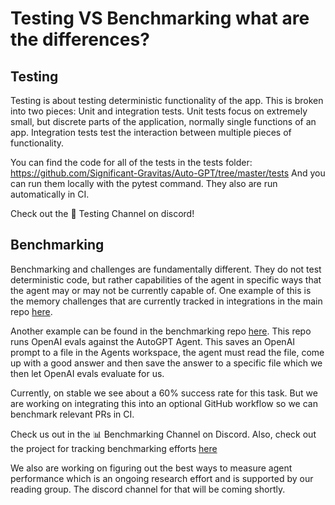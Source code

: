 # Testing VS Benchmarking what are the differences?

## Testing
Testing is about testing deterministic functionality of the app. This is broken into two pieces: Unit and integration tests.
Unit tests focus on extremely small, but discrete parts of the application, normally single functions of an app. Integration tests test the interaction between multiple pieces of functionality. 

You can find the code for all of the tests in the tests folder: https://github.com/Significant-Gravitas/Auto-GPT/tree/master/tests
And you can run them locally with the pytest command. They also are run automatically in CI.

Check out the :test_tube: Testing Channel on discord!

## Benchmarking
Benchmarking and challenges are fundamentally different. They do not test deterministic code, but rather capabilities of the agent in specific ways that the agent may or may not be currently capable of. One example of this is the memory challenges that are currently tracked in integrations in the main repo [here](https://github.com/Significant-Gravitas/Auto-GPT/tree/master/tests/integration/challenges).

Another example can be found in the benchmarking repo [here](https://github.com/Significant-Gravitas/Auto-GPT-Benchmarks). This repo runs OpenAI evals against the AutoGPT Agent. This saves an OpenAI prompt to a file in the Agents workspace, the agent must read the file, come up with a good answer and then save the answer to a specific file which we then let OpenAI evals evaluate for us. 

Currently, on stable we see about a 60% success rate for this task. But we are working on integrating this into an optional GitHub workflow so we can benchmark relevant PRs in CI.

Check us out in the :bar_chart: Benchmarking Channel on Discord.
Also, check out the project for tracking benchmarking efforts [here](https://github.com/orgs/Significant-Gravitas/projects/3)

We also are working on figuring out the best ways to measure agent performance which is an ongoing research effort and is supported by our reading group. The discord channel for that will be coming shortly.

